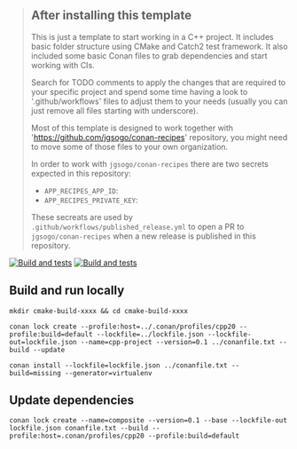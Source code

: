 
> ## After installing this template
> This is just a template to start working in a C++ project. It includes basic folder
> structure using CMake and Catch2 test framework. It also included some basic Conan files
> to grab dependencies and start working with CIs.
> 
> Search for TODO comments to apply the changes that are required to your specific project
> and spend some time having a look to '.github/workflows' files to adjust them to your needs
> (usually you can just remove all files starting with underscore).
> 
> Most of this template is designed to work together with 'https://github.com/jgsogo/conan-recipes'
> repository, you might need to move some of those files to your own organization.
> 
> In order to work with `jgsogo/conan-recipes` there are two secrets expected in this repository:
> * `APP_RECIPES_APP_ID`:  
> * `APP_RECIPES_PRIVATE_KEY`:
> 
> These secreats are used by `.github/workflows/published_release.yml` to open a PR to
> `jgsogo/conan-recipes` when a new release is published in this repository.
>

<!-- Use your repository here -->
[![Build and tests](https://github.com/jgsogo/template-cpp-project/actions/workflows/ci.yml/badge.svg?event=push)](https://github.com/jgsogo/template-cpp-project/actions/workflows/ci.yml)
[![Build and tests](https://github.com/jgsogo/template-cpp-project/actions/workflows/conan_package.yml/badge.svg?event=push)](https://github.com/jgsogo/template-cpp-project/actions/workflows/ci.yml)

## Build and run locally

```
mkdir cmake-build-xxxx && cd cmake-build-xxxx
```

```
conan lock create --profile:host=../.conan/profiles/cpp20 --profile:build=default --lockfile=../lockfile.json --lockfile-out=lockfile.json --name=cpp-project --version=0.1 ../conanfile.txt --build --update
```

```
conan install --lockfile=lockfile.json ../conanfile.txt --build=missing --generator=virtualenv
```

## Update dependencies

```
conan lock create --name=composite --version=0.1 --base --lockfile-out lockfile.json conanfile.txt --build --profile:host=.conan/profiles/cpp20 --profile:build=default
```
